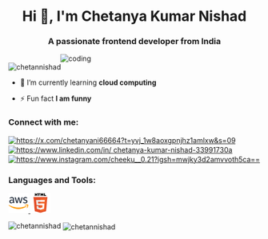 <h1 align="center">Hi 👋, I'm Chetanya Kumar Nishad</h1>
<h3 align="center">A passionate frontend developer from India</h3>
<img align="right" alt="coding" width="400" src="https://user-images.githubusercontent.com/55389276/140866485-8fb1c876-9a8f-4d6a-98dc-08c4981eaf70.gif">

<p align="left"> <img src="https://komarev.com/ghpvc/?username=chetannishad&label=Profile%20views&color=0e75b6&style=flat" alt="chetannishad" /> </p>

- 🌱 I’m currently learning **cloud computing**

- ⚡ Fun fact **I am funny**

<h3 align="left">Connect with me:</h3>
<p align="left">
<a href="https://twitter.com/https://x.com/chetanyani66664?t=yvj_1w8aoxgpnjhz1amlxw&s=09" target="blank"><img align="center" src="https://raw.githubusercontent.com/rahuldkjain/github-profile-readme-generator/master/src/images/icons/Social/twitter.svg" alt="https://x.com/chetanyani66664?t=yvj_1w8aoxgpnjhz1amlxw&s=09" height="30" width="40" /></a>
<a href="https://linkedin.com/in/https://www.linkedin.com/in/ chetanya-kumar-nishad-33991730a" target="blank"><img align="center" src="https://raw.githubusercontent.com/rahuldkjain/github-profile-readme-generator/master/src/images/icons/Social/linked-in-alt.svg" alt="https://www.linkedin.com/in/ chetanya-kumar-nishad-33991730a" height="30" width="40" /></a>
<a href="https://instagram.com/https://www.instagram.com/cheeku__0.21?igsh=mwjky3d2amvvoth5ca==" target="blank"><img align="center" src="https://raw.githubusercontent.com/rahuldkjain/github-profile-readme-generator/master/src/images/icons/Social/instagram.svg" alt="https://www.instagram.com/cheeku__0.21?igsh=mwjky3d2amvvoth5ca==" height="30" width="40" /></a>
</p>

<h3 align="left">Languages and Tools:</h3>
<p align="left"> <a href="https://aws.amazon.com" target="_blank" rel="noreferrer"> <img src="https://raw.githubusercontent.com/devicons/devicon/master/icons/amazonwebservices/amazonwebservices-original-wordmark.svg" alt="aws" width="40" height="40"/> </a> <a href="https://www.w3.org/html/" target="_blank" rel="noreferrer"> <img src="https://raw.githubusercontent.com/devicons/devicon/master/icons/html5/html5-original-wordmark.svg" alt="html5" width="40" height="40"/> </a> </p>

<p><img align="left" src="https://github-readme-stats.vercel.app/api/top-langs?username=chetannishad&show_icons=true&locale=en&layout=compact" alt="chetannishad" /></p>

<p>&nbsp;<img align="center" src="https://github-readme-stats.vercel.app/api?username=chetannishad&show_icons=true&locale=en" alt="chetannishad" /></p>
